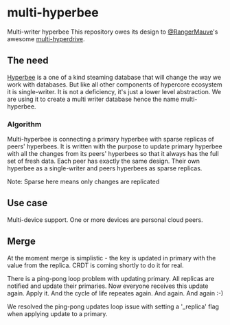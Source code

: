 # multi-hyperbee
Multi-writer hyperbee
This repository owes its design to [@RangerMauve](https://github.com/RangerMauve)'s awesome [multi-hyperdrive](https://github.com/RangerMauve/multi-hyperdrive).

## The need
[Hyperbee](https://github.com/mafintosh/hyperbee) is a one of a kind steaming database that will change the way we work with databases. 
But like all other components of hypercore ecosystem it is single-writer. It is not a deficiency, it's just a lower level abstraction. 
We are using it to create a multi writer database hence the name multi-hyperbee.

### Algorithm
Multi-hyperbee is connecting a primary hyperbee with sparse replicas of peers' hyperbees. 
It is written with the purpose to update primary hyperbee with all the changes from its peers' hyperbees so that it always has the full set of fresh data. 
Each peer has exactly the same design. Their own hyperbee as a single-writer and peers hyperbees as sparse replicas.

Note: Sparse here means only changes are replicated

## Use case
Multi-device support. One or more devices are personal cloud peers.

## Merge
At the moment merge is simplistic - the key is updated in primary with the value from the replica. CRDT is coming shortly to do it for real. 

There is a ping-pong loop problem with updating primary. All replicas are notified and update their primaries. Now everyone receives this update again. Apply it. And the cycle of life repeates again. And again. And again :-)

We resolved the ping-pong updates loop issue with setting a '_replica' flag when applying update to a primary. 
